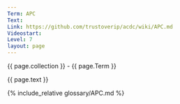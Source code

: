 ```yaml
---
Term: APC
Text: 
Link: https://github.com/trustoverip/acdc/wiki/APC.md
Videostart: 
Level: 7
layout: page
---
```


{{ page.collection }} - {{ page.Term }}

   {{ page.text }}

{% include_relative glossary/APC.md %}
